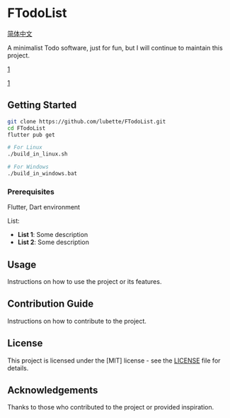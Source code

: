 # FTodoList

[简体中文](README_ZH.md)

A minimalist Todo software, just for fun, but I will continue to maintain this project.

[1](./images/1.png)

[1](./images/2.png)

## Getting Started

```bash
git clone https://github.com/lubette/FTodoList.git
cd FTodoList
flutter pub get

# For Linux
./build_in_linux.sh

# For Windows
./build_in_windows.bat
```
### Prerequisites

Flutter, Dart environment

List:
  - **List 1**: Some description
  - **List 2**: Some description

## Usage

Instructions on how to use the project or its features.

## Contribution Guide

Instructions on how to contribute to the project.

## License

This project is licensed under the [MIT] license - see the [LICENSE](LICENSE) file for details.

## Acknowledgements

Thanks to those who contributed to the project or provided inspiration.
